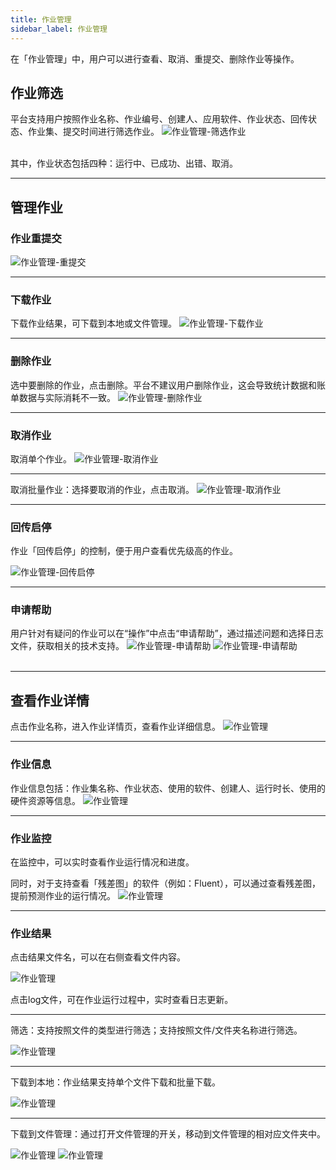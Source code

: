 ```yaml
---
title: 作业管理
sidebar_label: 作业管理
---
```

在「作业管理」中，用户可以进行查看、取消、重提交、删除作业等操作。

## 作业筛选
平台支持用户按照作业名称、作业编号、创建人、应用软件、作业状态、回传状态、作业集、提交时间进行筛选作业。
![作业管理-筛选作业](/img/jobmanagement00.png)
&nbsp;  
&nbsp;  

其中，作业状态包括四种：运行中、已成功、出错、取消。
********************************************  

## 管理作业

### 作业重提交
![作业管理-重提交](/img/jobmanagement01.png)

******************************************** 

### 下载作业
下载作业结果，可下载到本地或文件管理。
![作业管理-下载作业](/img/jobmanagement05.png)

******************************************** 

### 删除作业
选中要删除的作业，点击删除。平台不建议用户删除作业，这会导致统计数据和账单数据与实际消耗不一致。
![作业管理-删除作业](/img/jobmanagement06.png)

********************************************  

### 取消作业
取消单个作业。
![作业管理-取消作业](/img/jobmanagement11.png)

********************************************  

取消批量作业：选择要取消的作业，点击取消。
![作业管理-取消作业](/img/jobmanagement15.png)
********************************************  

### 回传启停

作业「回传启停」的控制，便于用户查看优先级高的作业。

![作业管理-回传启停](/img/jobmanagement12.png)
********************************************  

### 申请帮助
用户针对有疑问的作业可以在“操作”中点击“申请帮助”，通过描述问题和选择日志文件，获取相关的技术支持。
![作业管理-申请帮助](/img/jobmanagement13.png)
![作业管理-申请帮助](/img/jobmanagement14.png)
&nbsp;  
&nbsp;  
********************************************  

## 查看作业详情

点击作业名称，进入作业详情页，查看作业详细信息。
![作业管理](/img/jobmanagement04.png)
******************************************** 

###  作业信息

作业信息包括：作业集名称、作业状态、使用的软件、创建人、运行时长、使用的硬件资源等信息。
![作业管理](/img/jobmanagement08.png)

******************************************** 

### 作业监控

在监控中，可以实时查看作业运行情况和进度。

同时，对于支持查看「残差图」的软件（例如：Fluent），可以通过查看残差图，提前预测作业的运行情况。
![作业管理](/img/jobmanagement16.png)

******************************************** 


### 作业结果

点击结果文件名，可以在右侧查看文件内容。

![作业管理](/img/jobmanagement21.png)

点击log文件，可在作业运行过程中，实时查看日志更新。

********************************************

筛选：支持按照文件的类型进行筛选；支持按照文件/文件夹名称进行筛选。

![作业管理](/img/jobmanagement17.png)

********************************************

下载到本地：作业结果支持单个文件下载和批量下载。

![作业管理](/img/jobmanagement18.png)

********************************************
下载到文件管理：通过打开文件管理的开关，移动到文件管理的相对应文件夹中。

![作业管理](/img/jobmanagement19.png)
![作业管理](/img/jobmanagement20.png)



